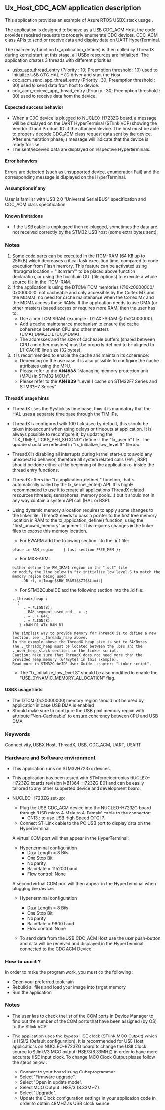 
## <b>Ux_Host_CDC_ACM application description </b>

This application provides an example of Azure RTOS USBX stack usage .

The application is designed to behave as a USB CDC_ACM Host, the code provides required requests to properly enumerate
CDC devices, CDC_ACM class APIs to send or receive data and display data on UART HyperTerminal.

The main entry function tx_application_define() is then called by ThreadX during kernel start, at this stage, all USBx resources
are initialized.
The application creates 3 threads with different priorities:

  - usbx_app_thread_entry            (Priority : 10; Preemption threshold : 10) used to initialize USB OTG HAL HCD driver and start the Host.
  - cdc_acm_send_app_thread_entry    (Priority : 30; Preemption threshold : 30) used to send data from host to device.
  - cdc_acm_recieve_app_thread_entry (Priority : 30; Preemption threshold : 30) used to receive data from the device.

#### <b> Expected success behavior</b>

- When a CDC device is plugged to NUCLEO-H723ZG board, a message will be displayed on the UART HyperTerminal (STlink VCP) showing
  the Vendor ID and Product ID of the attached device. The host must be able to properly decode CDC_ACM class request data sent by the device.
  After enumeration phase, a message will indicate that the device is ready for use.
- The sent/received data are displayed on respective Hyperterminals.

#### <b>Error behaviors</b>

Errors are detected (such as unsupported device, enumeration Fail) and the corresponding message is displayed on the HyperTerminal.

#### <b>Assumptions if any</b>

User is familiar with USB 2.0 "Universal Serial BUS" specification and CDC_ACM class specification.

#### <b>Known limitations</b>

- If the USB cable is unplugged then re-plugged, sometimes the data are not received correctly by the STM32 USB host (some extra bytes sent).

### <b>Notes</b>

 1. Some code parts can be executed in the ITCM-RAM (64 KB up to 256kB) which decreases critical task execution time, compared to code execution from Flash memory. This feature can be activated using '#pragma location = ".itcmram"' to be placed above function declaration, or using the toolchain GUI (file options) to execute a whole source file in the ITCM-RAM.
 2.  If the application is using the DTCM/ITCM memories (@0x20000000/ 0x0000000: not cacheable and only accessible by the Cortex M7 and the MDMA), no need for cache maintenance when the Cortex M7 and the MDMA access these RAMs. If the application needs to use DMA (or other masters) based access or requires more RAM, then the user has to:
      - Use a non TCM SRAM. (example : D1 AXI-SRAM @ 0x24000000).
      - Add a cache maintenance mechanism to ensure the cache coherence between CPU and other masters (DMAs,DMA2D,LTDC,MDMA).
      - The addresses and the size of cacheable buffers (shared between CPU and other masters) must be properly defined to be aligned to L1-CACHE line size (32 bytes).
 3.  It is recommended to enable the cache and maintain its coherence:
      - Depending on the use case it is also possible to configure the cache attributes using the MPU.
      - Please refer to the **AN4838** "Managing memory protection unit (MPU) in STM32 MCUs".
      - Please refer to the **AN4839** "Level 1 cache on STM32F7 Series and STM32H7 Series"

#### <b>ThreadX usage hints</b>

 - ThreadX uses the Systick as time base, thus it is mandatory that the HAL uses a separate time base through the TIM IPs.
 - ThreadX is configured with 100 ticks/sec by default, this should be taken into account when using delays or timeouts at application. It is always possible to reconfigure it, by updating the "TX_TIMER_TICKS_PER_SECOND" define in the "tx_user.h" file. The update should be reflected in "tx_initialize_low_level.S" file too.
 - ThreadX is disabling all interrupts during kernel start-up to avoid any unexpected behavior, therefore all system related calls (HAL, BSP) should be done either at the beginning of the application or inside the thread entry functions.
 - ThreadX offers the "tx_application_define()" function, that is automatically called by the tx_kernel_enter() API.
   It is highly recommended to use it to create all applications ThreadX related resources (threads, semaphores, memory pools...)  but it should not in any way contain a system API call (HAL or BSP).
 - Using dynamic memory allocation requires to apply some changes to the linker file.
   ThreadX needs to pass a pointer to the first free memory location in RAM to the tx_application_define() function,
   using the "first_unused_memory" argument.
   This requires changes in the linker files to expose this memory location.
    + For EWARM add the following section into the .icf file:
     ```
     place in RAM_region    { last section FREE_MEM };
     ```
    + For MDK-ARM:
    ```
    either define the RW_IRAM1 region in the ".sct" file
    or modify the line below in "tx_initialize_low_level.S to match the memory region being used
        LDR r1, =|Image$$RW_IRAM1$$ZI$$Limit|
    ```
    + For STM32CubeIDE add the following section into the .ld file:
    ```
    ._threadx_heap :
      {
         . = ALIGN(8);
         __RAM_segment_used_end__ = .;
         . = . + 64K;
         . = ALIGN(8);
       } >RAM_D1 AT> RAM_D1
    ```

       The simplest way to provide memory for ThreadX is to define a new section, see ._threadx_heap above.
       In the example above the ThreadX heap size is set to 64KBytes.
       The ._threadx_heap must be located between the .bss and the ._user_heap_stack sections in the linker script.
       Caution: Make sure that ThreadX does not need more than the provided heap memory (64KBytes in this example).
       Read more in STM32CubeIDE User Guide, chapter: "Linker script".

    + The "tx_initialize_low_level.S" should be also modified to enable the "USE_DYNAMIC_MEMORY_ALLOCATION" flag.

#### <b>USBX usage hints</b>

- The DTCM (0x20000000) memory region should not be used by application in case USB DMA is enabled
- Should make sure to configure the USB pool memory region with attribute "Non-Cacheable" to ensure coherency between CPU and USB DMA

### <b>Keywords</b>

Connectivity, USBX Host, ThreadX, USB, CDC_ACM, UART, USART

### <b>Hardware and Software environment</b>

  - This application runs on STM32H723xx devices.
  - This application has been tested with STMicroelectronics NUCLEO-H723ZG boards revision MB1364-H723ZG-E01
    and can be easily tailored to any other supported device and development board.
  - NUCLEO-H723ZG set-up:
    - Plug the USB CDC_ACM device into the NUCLEO-H723ZG board through 'USB micro A-Male to A-Female' cable to the connector:
      - CN13 : to use USB High Speed OTG IP.
    - Connect ST-Link cable to the PC USB port to display data on the HyperTerminal.

    A virtual COM port will then appear in the HyperTerminal:
     - Hyperterminal configuration
       - Data Length = 8 Bits
       - One Stop Bit
       - No parity
       - BaudRate = 115200 baud
       - Flow control: None

    A second virtual COM port will then appear in the HyperTerminal when plugging the device:
     - Hyperterminal configuration
       - Data Length = 8 Bits
       - One Stop Bit
       - No parity
       - BaudRate = 9600 baud
       - Flow control: None

     - To send data from the USB CDC_ACM Host use the user push-button and data will be received
       and displayed in the HyperTerminal connected to the CDC ACM Device.

### <b>How to use it ?</b>

In order to make the program work, you must do the following :

 - Open your preferred toolchain
 - Rebuild all files and load your image into target memory
 - Run the application

### <b>Notes</b>

- The user has to check the list of the COM ports in Device Manager to find out the number of the COM ports that have been assigned (by OS) to the Stlink VCP.
- The application uses the bypass HSE clock (STlink MCO Output) which is HSI/2 (Default configuration).
It is recommended for USB Host applications on NUCLEO-H723ZG board to change the USB Clock source to StlinkV3 MCO output: HSE/3(8.33MHZ) in order to have more accurate HSE input clock.
To change MCO Clock Output please follow the steps below :

  - Connect to your board using Cubeprogrammer
  - Select "Firmware upgrade".
  - Select "Open in update mode".
  - Select MCO Output : HSE/3 (8.33MHZ).
  - Select "Upgrade".
  - Update the Clock configuration settings in your application code in order to obtain  48MHZ as USB clock source.
